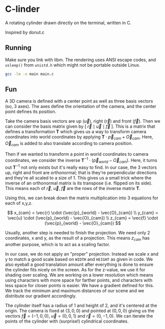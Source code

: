 # C-linder

A rotating cylinder drawn directly on the terminal, written in C.

Inspired by donut.c

## Running

Make sure you link with libm. The rendering uses ANSI escape codes, and `usleep()` from `unistd.h` which might not be portable outside Linux.

```sh
gcc -lm -o main main.c
```

## Fun

A 3D camera is defined with a center point as well as three basis vectors (so, 3 axes). The axes define the orientation of the camera, and the center point defines its position.

Take the camera basis vectors are up ($\vec{u}$), right ($\vec{r}$) and front ($\vec{f}$). Then we can consider the basis matrix given by $[\; \vec{r} \mid \vec{u} \mid \vec{f} \;]$. This is a matrix that defines a transformation $\mathbf{T}$ which gives us a way to transform camera coordinates into world coordinates by applying $\mathbf{T} \cdot \vec{p}_{cam} + \vec{O}_{cam}$. Here, $\vec{O}_{cam}$ is added to also translate according to camera position.

Then if we wanted to transform a point in world coordinates to camera coordinates, we consider the inverse $\mathbf{T}^{-1} \cdot (\vec{p}_{world} - \vec{O}_{cam})$. Here, it turns out $\mathbf{T}^{-1}$ not only exists but it's really easy to find. In our case, the 3 vectors up, right and front are orthonormal; that is they're perpendicular directions and they're all scaled to a size of 1. This gives us a small trick where the inverse of an orthonormal matrix is its transpose (i.e. flipped on its side). This means each of $\vec{r}$, $\vec{u}$, $\vec{f}$ are the rows of the inverse matrix $\mathbf{T}$.

Using this, we can break down the matrix multiplication into 3 equations for each of x,y,z.

$$
x_{cam} = \vec{r} \cdot (\vec{p}_{world} - \vec{O}_{cam}) \\
y_{cam} = \vec{u} \cdot (\vec{p}_{world} - \vec{O}_{cam}) \\
z_{cam} = \vec{f} \cdot (\vec{p}_{world} - \vec{O}_{cam})
$$

Usually, another step is needed to finish the projection. We need only 2 coordinates, x and y, as the result of a projection. This means $z_{cam}$ has another purpose, which is to act as a scaling factor.

In our case, we do not apply an "proper" projection. Instead we scale x and y to match a good scale based on `WIDTH` and `HEIGHT` as given in code. We also eyeball a good translation amount after everything is done to ensure the cylinder fits nicely on the screen. As for the z-value, we use it for shading over scaling. We are working on a lower resolution which means using characters with more space for farther points, and characters with less space for closer points is easier. We have a gradient defined for this. We track the minimum and maximum distances of our scene and we distribute our gradient accordingly.

The cylinder itself has a radius of 1 and height of 2, and it's centered at the origin. The camera is fixed at $(3,0,0)$ and pointed at $(0,0,0)$ giving us the vectors $\vec{f} = (-1,0,0)$, $\vec{u} = (0,0,1)$ and $\vec{r} = (0,-1,0)$. We can iterate the points of the cylinder with (surprise!) cylindrical coordinates.